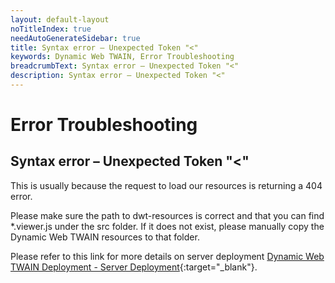 ```yaml
---
layout: default-layout
noTitleIndex: true
needAutoGenerateSidebar: true
title: Syntax error – Unexpected Token "<"
keywords: Dynamic Web TWAIN, Error Troubleshooting
breadcrumbText: Syntax error – Unexpected Token "<"
description: Syntax error – Unexpected Token "<"
---
```


# Error Troubleshooting

## Syntax error – Unexpected Token "<"

This is usually because the request to load our resources is returning a 404 error.

Please make sure the path to dwt-resources is correct and that you can find \*.viewer.js under the src folder. If it does not exist, please manually copy the Dynamic Web TWAIN resources to that folder.

Please refer to this link for more details on server deployment [Dynamic Web TWAIN Deployment - Server Deployment](/_articles/general-usage/server-deployment.md){:target="_blank"}.
